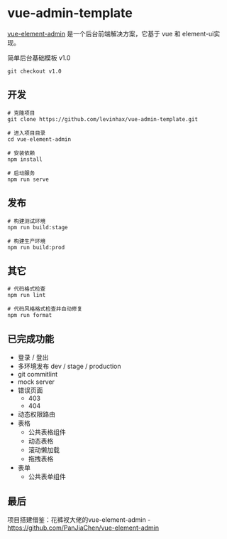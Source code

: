 # vue-admin-template

[vue-element-admin](https://github.com/levinhax/vue-admin-template) 是一个后台前端解决方案，它基于 vue 和 element-ui实现。

简单后台基础模板 v1.0
```
git checkout v1.0
```

## 开发

```
# 克隆项目
git clone https://github.com/levinhax/vue-admin-template.git

# 进入项目目录
cd vue-element-admin

# 安装依赖
npm install

# 启动服务
npm run serve
```

## 发布

```
# 构建测试环境
npm run build:stage

# 构建生产环境
npm run build:prod
```

## 其它

```
# 代码格式检查
npm run lint

# 代码风格格式检查并自动修复
npm run format
```

## 已完成功能

- 登录 / 登出
- 多环境发布 dev / stage / production
- git commitlint
- mock server
- 错误页面
    - 403
    - 404
- 动态权限路由
- 表格
    - 公共表格组件
    - 动态表格
    - 滚动懒加载
    - 拖拽表格
- 表单
    - 公共表单组件

## 最后

项目搭建借鉴：花裤衩大佬的vue-element-admin - https://github.com/PanJiaChen/vue-element-admin

